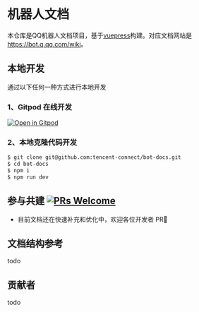 # 机器人文档

本仓库是QQ机器人文档项目，基于[vuepress](https://vuepress.vuejs.org/zh/)构建。对应文档网站是 <https://bot.q.qq.com/wiki>。

## 本地开发

通过以下任何一种方式进行本地开发

### 1、Gitpod 在线开发

[![Open in Gitpod](https://gitpod.io/button/open-in-gitpod.svg)](https://gitpod.io/#https://github.com/tencent-connect/bot-docs)

### 2、本地克隆代码开发

```sh
$ git clone git@github.com:tencent-connect/bot-docs.git
$ cd bot-docs
$ npm i
$ npm run dev
```

## 参与共建 [![PRs Welcome](https://img.shields.io/badge/PRs-welcome-brightgreen.svg?style=flat-square)](http://makeapullrequest.com)

- 目前文档还在快速补充和优化中，欢迎各位开发者 PR👏

## 文档结构参考

todo
## 贡献者

todo

